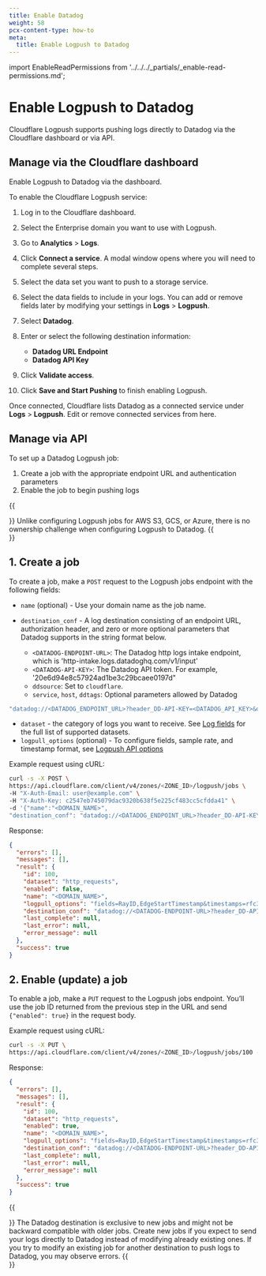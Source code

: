 ```yaml
---
title: Enable Datadog
weight: 58
pcx-content-type: how-to
meta:
  title: Enable Logpush to Datadog
---
```


import EnableReadPermissions from '../../../_partials/_enable-read-permissions.md';

# Enable Logpush to Datadog

Cloudflare Logpush supports pushing logs directly to Datadog via the Cloudflare dashboard or via API.

## Manage via the Cloudflare dashboard

Enable Logpush to Datadog via the dashboard.

To enable the Cloudflare Logpush service:

1. Log in to the Cloudflare dashboard.

1. Select the Enterprise domain you want to use with Logpush.

1. Go to **Analytics** > **Logs**.

1. Click **Connect a service**. A modal window opens where you will need to complete several steps.

1. Select the data set you want to push to a storage service.

1. Select the data fields to include in your logs. You can add or remove fields later by modifying your settings in **Logs** > **Logpush**.

1. Select **Datadog**.

1. Enter or select the following destination information:

   - **Datadog URL Endpoint**
   - **Datadog API Key**

1. Click **Validate access**.

1. Click **Save and Start Pushing** to finish enabling Logpush.

Once connected, Cloudflare lists Datadog as a connected service under **Logs** > **Logpush**. Edit or remove connected services from here.

## Manage via API

To set up a Datadog Logpush job:

1. Create a job with the appropriate endpoint URL and authentication parameters
1. Enable the job to begin pushing logs

{{<Aside type="note" header="Note">}}
Unlike configuring Logpush jobs for AWS S3, GCS, or Azure, there is no ownership challenge when configuring Logpush to Datadog.
{{</Aside>}}

<EnableReadPermissions />

## 1. Create a job

To create a job, make a `POST` request to the Logpush jobs endpoint with the following fields:

- `name` (optional) - Use your domain name as the job name.
- `destination_conf` - A log destination consisting of an endpoint URL, authorization header, and zero or more optional parameters that Datadog supports in the string format below.

  - `<DATADOG-ENDPOINT-URL>`: The Datadog http logs intake endpoint, which is 'http-intake.logs.datadoghq.com/v1/input'
  - `<DATADOG-API-KEY>`: The Datadog API token. For example, '20e6d94e8c57924ad1be3c29bcaee0197d"
  - `ddsource`: Set to `cloudflare`.
  - `service`, `host`, `ddtags`: Optional parameters allowed by Datadog

```bash
"datadog://<DATADOG_ENDPOINT_URL>?header_DD-API-KEY=<DATADOG_API_KEY>&ddsource=cloudflare&service=<SERVICE>&host=<HOST>&ddtags=<TAGS>"
```

- `dataset` - the category of logs you want to receive. See [Log fields](/reference/log-fields) for the full list of supported datasets.
- `logpull_options` (optional) - To configure fields, sample rate, and timestamp format, see [Logpush API options](/get-started/logpush-configuration-api/understanding-logpush-api#options)

Example request using cURL:

```bash
curl -s -X POST \
https://api.cloudflare.com/client/v4/zones/<ZONE_ID>/logpush/jobs \
-H "X-Auth-Email: user@example.com" \
-H "X-Auth-Key: c2547eb745079dac9320b638f5e225cf483cc5cfdda41" \
-d '{"name":"<DOMAIN_NAME>",
"destination_conf": "datadog://<DATADOG_ENDPOINT_URL>?header_DD-API-KEY=<DATADOG_API_KEY>&ddsource=cloudflare&service=<SERVICE>&host=<HOST>&ddtags=<TAGS>", "logpull_options": "fields=RayID,EdgeStartTimestamp&timestamps=rfc3339", "dataset": "http_requests"}' | jq .
```

Response:

```json
{
  "errors": [],
  "messages": [],
  "result": {
    "id": 100,
    "dataset": "http_requests",
    "enabled": false,
    "name": "<DOMAIN_NAME>",
    "logpull_options": "fields=RayID,EdgeStartTimestamp&timestamps=rfc3339",
    "destination_conf": "datadog://<DATADOG-ENDPOINT-URL>?header_DD-API-KEY=<DATADOG-API-KEY>",
    "last_complete": null,
    "last_error": null,
    "error_message": null
  },
  "success": true
}
```

## 2. Enable (update) a job

To enable a job, make a `PUT` request to the Logpush jobs endpoint. You’ll use the job ID returned from the previous step in the URL and send `{"enabled": true}` in the request body.

Example request using cURL:

```bash
curl -s -X PUT \
https://api.cloudflare.com/client/v4/zones/<ZONE_ID>/logpush/jobs/100 -d'{"enabled":true}' | jq .
```

Response:

```json
{
  "errors": [],
  "messages": [],
  "result": {
    "id": 100,
    "dataset": "http_requests",
    "enabled": true,
    "name": "<DOMAIN_NAME>",
    "logpull_options": "fields=RayID,EdgeStartTimestamp&timestamps=rfc3339",
    "destination_conf": "datadog://<DATADOG-ENDPOINT-URL>?header_DD-API-KEY=<DATADOG-API-KEY>",
    "last_complete": null,
    "last_error": null,
    "error_message": null
  },
  "success": true
}
```

{{<Aside type="note" header="Note">}}
The Datadog destination is exclusive to new jobs and might not be backward compatible with older jobs. Create new jobs if you expect to send your logs directly to Datadog instead of modifying already existing ones. If you try to modify an existing job for another destination to push logs to Datadog, you may observe errors.
{{</Aside>}}